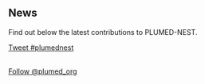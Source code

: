 News
-----------------------------

Find out below the latest contributions to PLUMED-NEST.

<a data-width="600" data-height="400" href="https://twitter.com/intent/tweet?button_hashtag=plumednest&ref_src=twsrc%5Etfw" class="twitter-hashtag-button" data-show-count="false">Tweet #plumednest</a><script async src="https://platform.twitter.com/widgets.js" charset="utf-8"></script>

<br><a href="https://twitter.com/plumed_org?ref_src=twsrc%5Etfw" class="twitter-follow-button" data-size="large" data-show-count="true">Follow @plumed_org</a><script async src="https://platform.twitter.com/widgets.js" charset="utf-8"></script>
